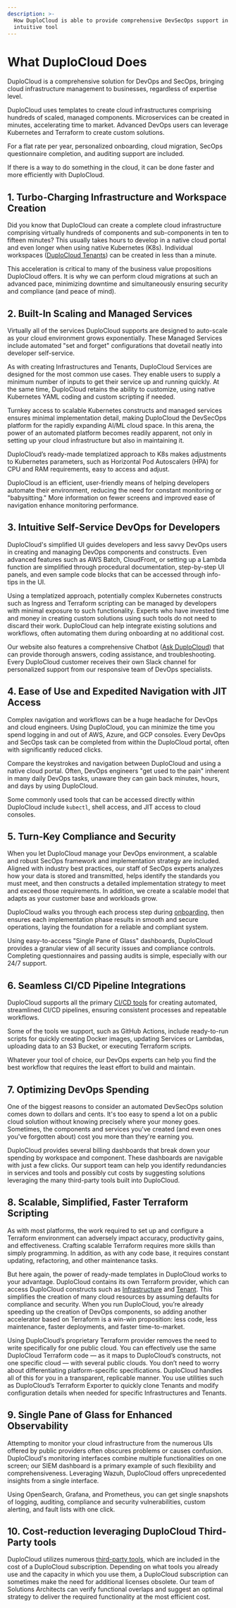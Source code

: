 ```yaml
---
description: >-
  How DuploCloud is able to provide comprehensive DevSecOps support in a single
  intuitive tool
---
```


# What DuploCloud Does

DuploCloud is a comprehensive solution for DevOps and SecOps, bringing cloud infrastructure management to businesses, regardless of expertise level.

DuploCloud uses templates to create cloud infrastructures comprising hundreds of scaled, managed components. Microservices can be created in minutes, accelerating time to market. Advanced DevOps users can leverage Kubernetes and Terraform to create custom solutions.

For a flat rate per year, personalized onboarding, cloud migration, SecOps questionnaire completion, and auditing support are included.

If there is a way to do something in the cloud, it can be done faster and more efficiently with DuploCloud.

## 1. Turbo-Charging Infrastructure and Workspace Creation <a href="#id-1.-turbo-charging-infrastructure-and-workspace-creation" id="id-1.-turbo-charging-infrastructure-and-workspace-creation"></a>

Did you know that DuploCloud can create a complete cloud infrastructure comprising virtually hundreds of components and sub-components in ten to fifteen minutes? This usually takes hours to develop in a native cloud portal and even longer when using native Kubernetes (K8s). Individual workspaces ([DuploCloud Tenants](application-focussed-interface/duplocloud-common-components/tenant.md)) can be created in less than a minute.

This acceleration is critical to many of the business value propositions DuploCloud offers. It is why we can perform cloud migrations at such an advanced pace, minimizing downtime and simultaneously ensuring security and compliance (and peace of mind).

## 2. Built-In Scaling and Managed Services <a href="#id-2.-built-in-scaling-and-managed-services" id="id-2.-built-in-scaling-and-managed-services"></a>

Virtually all of the services DuploCloud supports are designed to auto-scale as your cloud environment grows exponentially. These Managed Services include automated "set and forget" configurations that dovetail neatly into developer self-service.

As with creating Infrastructures and Tenants, DuploCloud Services are designed for the most common use cases. They enable users to supply a minimum number of inputs to get their service up and running quickly. At the same time, DuploCloud retains the ability to customize, using native Kubernetes YAML coding and custom scripting if needed.

Turnkey access to scalable Kubernetes constructs and managed services ensures minimal implementation detail, making DuploCloud the DevSecOps platform for the rapidly expanding AI/ML cloud space. In this arena, the power of an automated platform becomes readily apparent, not only in setting up your cloud infrastructure but also in maintaining it.

DuploCloud’s ready-made templatized approach to K8s makes adjustments to Kubernetes parameters, such as Horizontal Pod Autoscalers (HPA) for CPU and RAM requirements, easy to access and adjust.&#x20;

DuploCloud is an efficient, user-friendly means of helping developers automate their environment, reducing the need for constant monitoring or "babysitting." More information on fewer screens and improved ease of navigation enhance monitoring performance.

## 3. Intuitive Self-Service DevOps for Developers <a href="#id-3.-intuitive-self-service-devops-for-developers" id="id-3.-intuitive-self-service-devops-for-developers"></a>

DuploCloud's simplified UI guides developers and less savvy DevOps users in creating and managing DevOps components and constructs. Even advanced features such as AWS Batch, CloudFront, or setting up a Lambda function are simplified through procedural documentation, step-by-step UI panels, and even sample code blocks that can be accessed through info-tips in the UI.

Using a templatized approach, potentially complex Kubernetes constructs such as Ingress and Terraform scripting can be managed by developers with minimal exposure to such functionality. Experts who have invested time and money in creating custom solutions using such tools do not need to discard their work. DuploCloud can help integrate existing solutions and workflows, often automating them during onboarding at no additional cost.

Our website also features a comprehensive Chatbot ([Ask DuploCloud](https://duplocloud.com/ask-duplocloud/)) that can provide thorough answers, coding assistance, and troubleshooting. Every DuploCloud customer receives their own Slack channel for personalized support from our responsive team of DevOps specialists.

## 4. Ease of Use and Expedited Navigation with JIT Access <a href="#id-4.-saving-time-through-ease-of-use-and-expedited-navigation" id="id-4.-saving-time-through-ease-of-use-and-expedited-navigation"></a>

Complex navigation and workflows can be a huge headache for DevOps and cloud engineers. Using DuploCloud, you can minimize the time you spend logging in and out of AWS, Azure, and GCP consoles. Every DevOps and SecOps task can be completed from within the DuploCloud portal, often with significantly reduced clicks.

Compare the keystrokes and navigation between DuploCloud and using a native cloud portal. Often, DevOps engineers "get used to the pain" inherent in many daily DevOps tasks, unaware they can gain back minutes, hours, and days by using DuploCloud.

Some commonly used tools that can be accessed directly within DuploCloud include `kubectl`, shell access, and JIT access to cloud consoles.

## 5. Turn-Key Compliance and Security

When you let DuploCloud manage your DevOps environment, a scalable and robust SecOps framework and implementation strategy are included. Aligned with industry best practices, our staff of SecOps experts analyzes how your data is stored and transmitted, helps identify the standards you must meet, and then constructs a detailed implementation strategy to meet and exceed those requirements. In addition, we create a scalable model that adapts as your customer base and workloads grow.&#x20;

DuploCloud walks you through each process step during [onboarding](duplocloud-onboarding.md), then ensures each implementation phase results in smooth and secure operations, laying the foundation for a reliable and compliant system. &#x20;

Using easy-to-access "Single Pane of Glass" dashboards, DuploCloud provides a granular view of all security issues and compliance controls. Completing questionnaires and passing audits is simple, especially with our 24/7 support.&#x20;

## 6. Seamless CI/CD Pipeline Integrations

DuploCloud supports all the primary [CI/CD tools](https://docs.duplocloud.com/docs/introduction-to-ci-cd) for creating automated, streamlined CI/CD pipelines, ensuring consistent processes and repeatable workflows.

Some of the tools we support, such as GitHub Actions, include ready-to-run scripts for quickly creating Docker images, updating Services or Lambdas, uploading data to an S3 Bucket, or executing Terraform scripts.

Whatever your tool of choice, our DevOps experts can help you find the best workflow that requires the least effort to build and maintain.&#x20;

## 7. Optimizing DevOps Spending

One of the biggest reasons to consider an automated DevSecOps solution comes down to dollars and cents. It's too easy to spend a lot on a public cloud solution without knowing precisely where your money goes. Sometimes, the components and services you've created (and even ones you've forgotten about) cost you more than they're earning you.

DuploCloud provides several billing dashboards that break down your spending by workspace and component. These dashboards are navigable with just a few clicks. Our support team can help you identify redundancies in services and tools and possibly cut costs by suggesting solutions leveraging the many third-party tools built into DuploCloud.

## 8. Scalable, Simplified, Faster Terraform Scripting

As with most platforms, the work required to set up and configure a Terraform environment can adversely impact accuracy, productivity gains, and effectiveness. Crafting scalable Terraform requires more skills than simply programming. In addition, as with any code base, it requires constant updating, refactoring, and other maintenance tasks.

But here again, the power of ready-made templates in DuploCloud works to your advantage. DuploCloud contains its own Terraform provider, which can access DuploCloud constructs such as [Infrastructure](https://docs.duplocloud.com/docs/getting-started/application-focussed-interface/infrastructure) and [Tenant](https://docs.duplocloud.com/docs/getting-started/application-focussed-interface/tenant). This simplifies the creation of many cloud resources by assuming defaults for compliance and security. When you run DuploCloud, you’re already speeding up the creation of DevOps components, so adding another accelerator based on Terraform is a win-win proposition: less code, less maintenance, faster deployments, and faster time-to-market.

Using DuploCloud’s proprietary Terraform provider removes the need to write specifically for one public cloud. You can effectively use the same DuploCloud Terraform code — as it maps to DuploCloud’s constructs, not one specific cloud — with several public clouds. You don’t need to worry about differentiating platform-specific specifications. DuploCloud handles all of this for you in a transparent, replicable manner. You use utilities such as DuploCloud’s Terraform Exporter to quickly clone Tenants and modify configuration details when needed for specific Infrastructures and Tenants.

## 9. Single Pane of Glass for Enhanced Observability

Attempting to monitor your cloud infrastructure from the numerous UIs offered by public providers often obscures problems or causes confusion. DuploCloud's monitoring interfaces combine multiple functionalities on one screen; our SIEM dashboard is a primary example of such flexibility and comprehensiveness. Leveraging Wazuh, DuploCloud offers unprecedented insights from a single interface.

Using OpenSearch, Grafana, and Prometheus, you can get single snapshots of logging, auditing, compliance and security vulnerabilities, custom alerting, and fault lists with one click.

## 10. Cost-reduction leveraging DuploCloud Third-Party tools

DuploCloud utilizes numerous [third-party tools](https://docs.duplocloud.com/docs/extras-overview/supported-third-party-tools), which are included in the cost of a DuploCloud subscription. Depending on what tools you already use and the capacity in which you use them, a DuploCloud subscription can sometimes make the need for additional licenses obsolete. Our team of Solutions Architects can verify functional overlaps and suggest an optimal strategy to deliver the required functionality at the most efficient cost.
